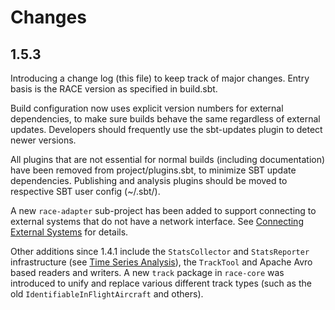 # Changes

**1.5.3**
---------
Introducing a change log (this file) to keep track of major changes. Entry basis is the RACE
version as specified in build.sbt.

Build configuration now uses explicit version numbers for external dependencies, to make sure builds
behave the same regardless of external updates. Developers should frequently use the sbt-updates
plugin to detect newer versions.

All plugins that are not essential for normal builds (including documentation) have been
removed from project/plugins.sbt, to minimize SBT update dependencies. Publishing and analysis
plugins should be moved to respective SBT user config (~/.sbt/<version>).

A new `race-adapter` sub-project has been added to support connecting to external systems
that do not have a network interface. See [Connecting External Systems](design/connectivity.html)
for details.

Other additions since 1.4.1 include the `StatsCollector` and `StatsReporter` infrastructure
(see [Time Series Analysis](design/timeseries.html)), the `TrackTool` and Apache Avro based
readers and writers. A new `track` package in `race-core` was introduced to unify and replace
various different track types (such as the old `IdentifiableInFlightAircraft` and others).